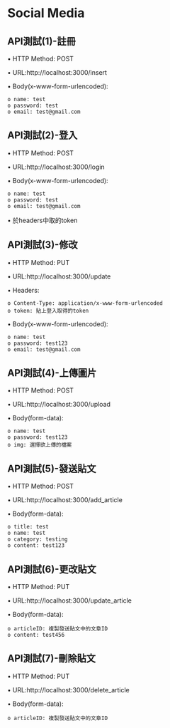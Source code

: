 # Social Media
## API測試(1)-註冊
  •	HTTP Method: POST
  
  •	URL:http://localhost:3000/insert
  
  •	Body(x-www-form-urlencoded):  
  
    o name: test
    o password: test 
    o email: test@gmail.com
    
## API測試(2)-登入
  •	HTTP Method: POST
  
  •	URL:http://localhost:3000/login
  
  •	Body(x-www-form-urlencoded):
  
    o name: test
    o password: test 
    o email: test@gmail.com
    
  •	於headers中取的token
## API測試(3)-修改
  •	HTTP Method: PUT
  
  •	URL:http://localhost:3000/update
  
  •	Headers:
  
    o Content-Type: application/x-www-form-urlencoded
    o token: 貼上登入取得的token
    
  •	Body(x-www-form-urlencoded):
  
    o name: test
    o password: test123
    o email: test@gmail.com
 ## API測試(4)-上傳圖片
  •	HTTP Method: POST
  
  •	URL:http://localhost:3000/upload
    
  •	Body(form-data):
  
    o name: test
    o password: test123
    o img: 選擇欲上傳的檔案
 
 ## API測試(5)-發送貼文
  •	HTTP Method: POST
  
  •	URL:http://localhost:3000/add_article
    
  •	Body(form-data):
  
    o title: test
    o name: test
    o category: testing
    o content: test123
  
 ## API測試(6)-更改貼文
  •	HTTP Method: PUT
  
  •	URL:http://localhost:3000/update_article
    
  •	Body(form-data):
  
    o articleID: 複製發送貼文中的文章ID
    o content: test456
  
  ## API測試(7)-刪除貼文
  •	HTTP Method: PUT
  
  •	URL:http://localhost:3000/delete_article
    
  •	Body(form-data):
  
    o articleID: 複製發送貼文中的文章ID
    
    
